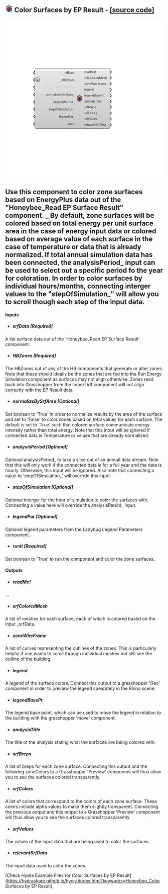 ## ![](../../images/icons/Color_Surfaces_by_EP_Result.png) Color Surfaces by EP Result - [[source code]](https://github.com/ladybug-tools/honeybee-legacy/tree/master/src/Honeybee_Color%20Surfaces%20by%20EP%20Result.py)

![](../../images/components/Color_Surfaces_by_EP_Result.png)

Use this component to color zone surfaces based on EnergyPlus data out of the "Honeybee_Read EP Surface Result" component.
 _
 By default, zone surfaces will be colored based on total energy per unit surface area in the case of energy input data or colored based on average value of each surface in the case of temperature or data that is already normalized.
 If total annual simulation data has been connected, the analysisPeriod_ input can be used to select out a specific period fo the year for coloration.
 In order to color surfaces by individual hours/months, connecting interger values to the "stepOfSimulation_" will allow you to scroll though each step of the input data.
 -
 

#### Inputs
* ##### srfData [Required]
A list surface data out of the 'Honeybee_Read EP Surface Result' component.
* ##### HBZones [Required]
The HBZones out of any of the HB components that generate or alter zones.  Note that these should ideally be the zones that are fed into the Run Energy Simulation component as surfaces may not align otherwise.  Zones read back into Grasshopper from the Import idf component will not align correctly with the EP Result data.
* ##### normalizeBySrfArea [Optional]
Set boolean to 'True' in order to normalize results by the area of the surface and set to 'False' to color zones based on total values for each surface.  The default is set to 'True' such that colored surface communicate energy intensity rather than total energy.  Note that this input will be ignored if connected data is Temperature or values that are already normalized.
* ##### analysisPeriod [Optional]
Optional analysisPeriod_ to take a slice out of an annual data stream.  Note that this will only work if the connected data is for a full year and the data is hourly.  Otherwise, this input will be ignored. Also note that connecting a value to 'stepOfSimulation_' will override this input.
* ##### stepOfSimulation [Optional]
Optional interger for the hour of simulation to color the surfaces with.  Connecting a value here will override the analysisPeriod_ input.
* ##### legendPar [Optional]
Optional legend parameters from the Ladybug Legend Parameters component.
* ##### runIt [Required]
Set boolean to 'True' to run the component and color the zone surfaces.

#### Outputs
* ##### readMe!
...
* ##### srfColoredMesh
A list of meshes for each surface, each of which is colored based on the input _srfData.
* ##### zoneWireFrame
A list of curves representing the outlines of the zones.  This is particularly helpful if one wants to scroll through individual meshes but still see the outline of the building.
* ##### legend
A legend of the surface colors. Connect this output to a grasshopper 'Geo' component in order to preview the legend spearately in the Rhino scene.
* ##### legendBasePt
The legend base point, which can be used to move the legend in relation to the building with the grasshopper 'move' component.
* ##### analysisTitle
The title of the analysis stating what the surfaces are being colored with.
* ##### srfBreps
A list of breps for each zone surface. Connecting this output and the following zoneColors to a Grasshopper 'Preview' component will thus allow you to see the surfaces colored transparently.
* ##### srfColors
A list of colors that correspond to the colors of each zone surface.  These colors include alpha values to make them slightly transparent.  Connecting the previous output and this output to a Grasshopper 'Preview' component will thus allow you to see the surfaces colored transparently.
* ##### srfValues
The values of the input data that are being used to color the surfaces.
* ##### relevantSrfData
The input data used to color the zones.


[Check Hydra Example Files for Color Surfaces by EP Result](https://hydrashare.github.io/hydra/index.html?keywords=Honeybee_Color Surfaces by EP Result)
